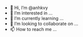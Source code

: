 - 👋 Hi, I’m @anhkvy
- 👀 I’m interested in ...
- 🌱 I’m currently learning ...
- 💞️ I’m looking to collaborate on ...
- 📫 How to reach me ...

<!---
anhkvy/anhkvy is a ✨ special ✨ repository because its `README.md` (this file) appears on your GitHub profile.
You can click the Preview link to take a look at your changes.
--->
